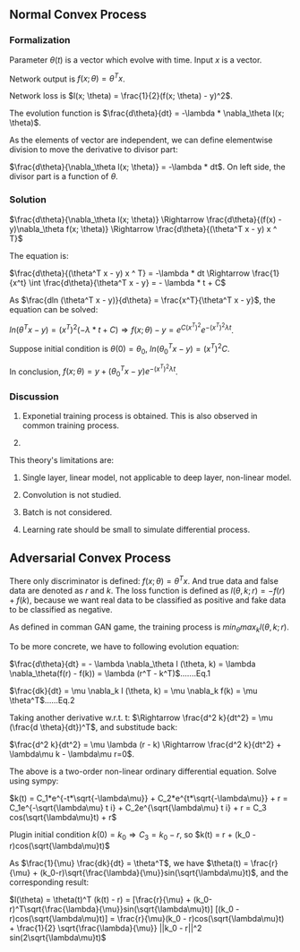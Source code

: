 ## Normal Convex Process

### Formalization

Parameter $\theta(t)$ is a vector which evolve with time. Input $x$ is a vector.

Network output is $f(x; \theta) = \theta ^T x$.

Network loss is $l(x; \theta) = \frac{1}{2}(f(x; \theta) - y)^2$.

The evolution function is $\frac{d\theta}{dt} = -\lambda * \nabla_\theta l(x; \theta)$.

As the elements of vector are independent, we can define elementwise division to move the derivative to divisor part:

$\frac{d\theta}{\nabla_\theta l(x; \theta)} = -\lambda * dt$. On left side, the divisor part is a function of $\theta$.

### Solution

$\frac{d\theta}{\nabla_\theta l(x; \theta)} \Rightarrow \frac{d\theta}{(f(x) - y)\nabla_\theta f(x; \theta)} \Rightarrow \frac{d\theta}{(\theta^T x - y) x ^ T}$

The equation is:

$\frac{d\theta}{(\theta^T x - y)  x ^ T} = -\lambda * dt \Rightarrow \frac{1}{x^t} \int \frac{d\theta}{\theta^T x - y} = - \lambda * t + C$

As $\frac{dln (\theta^T x - y)}{d\theta} = \frac{x^T}{\theta^T x - y}$, the equation can be solved:

$ln (\theta^T x - y) = (x^T)^2 (-\lambda * t + C) \Rightarrow f(x; \theta) - y = e^{C(x^T)^2}e^{-(x^T)^2\lambda t}$.

Suppose initial condition is $\theta(0)=\theta_0$, $ln (\theta_0^T x - y) = (x^T)^2 C$.

In conclusion, $f(x; \theta) = y + (\theta_0^T x - y) e ^ {-(x^T)^2 \lambda t}$.

### Discussion



1. Exponetial training process is obtained. This is also observed in common training process.

2. 

This theory's limitations are:

1. Single layer, linear model, not applicable to deep layer, non-linear model.

2. Convolution is not studied.

3. Batch is not considered.

4. Learning rate should be small to simulate differential process.

## Adversarial Convex Process

There only discriminator is defined: $f(x; \theta) = \theta^T x$. And true data and false data are denoted as $r$ and $k$. The loss function is defined as $l(\theta, k; r) = -f(r) + f(k)$, because we want real data to be classified as positive and fake data to be classified as negative.

As defined in comman GAN game, the training process is $min_\theta max_k l(\theta, k; r)$.

To be more concrete, we have to following evolution equation:

$\frac{d\theta}{dt} = - \lambda \nabla_\theta l (\theta, k) = \lambda \nabla_\theta(f(r) - f(k)) = \lambda (r^T - k^T)$.......Eq.1

$\frac{dk}{dt} = \mu \nabla_k l (\theta, k) = \mu \nabla_k f(k) = \mu \theta^T$......Eq.2

Taking another derivative w.r.t. t: $\Rightarrow \frac{d^2 k}{dt^2} = \mu (\frac{d \theta}{dt})^T$, and substitude back:

$\frac{d^2 k}{dt^2} = \mu \lambda (r - k) \Rightarrow \frac{d^2 k}{dt^2} + \lambda\mu k - \lambda\mu r=0$.

The above is a two-order non-linear ordinary differential equation. Solve using sympy:

$k(t) = C_1*e^{-t*\sqrt{-\lambda\mu}} + C_2*e^{t*\sqrt{-\lambda\mu}} + r = C_1e^{-\sqrt{\lambda\mu} t i} + C_2e^{\sqrt{\lambda\mu} t i} + r = C_3 cos(\sqrt{\lambda\mu}t) + r$

Plugin initial condition $k(0) = k_0 \Rightarrow C_3 = k_0 - r$, so $k(t) = r + (k_0 - r)cos(\sqrt{\lambda\mu}t)$

As $\frac{1}{\mu} \frac{dk}{dt} = \theta^T$, we have $\theta(t) = \frac{r}{\mu} + (k_0-r)\sqrt{\frac{\lambda}{\mu}}sin(\sqrt{\lambda\mu}t)$, and the corresponding result:

$l(\theta) = \theta(t)^T (k(t) - r) = [\frac{r}{\mu} + (k_0-r)^T\sqrt{\frac{\lambda}{\mu}}sin(\sqrt{\lambda\mu}t)] [(k_0 - r)cos(\sqrt{\lambda\mu}t)] = \frac{r}{\mu}(k_0 - r)cos(\sqrt{\lambda\mu}t) + \frac{1}{2} \sqrt{\frac{\lambda}{\mu}} ||k_0 - r||^2 sin(2\sqrt{\lambda\mu}t)$